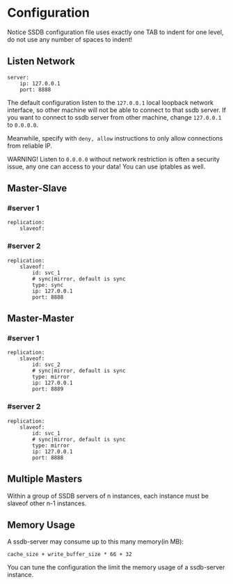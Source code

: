 # Configuration

<div class="alert alert-info">
    <span class="label label-info">Notice</span>
    SSDB configuration file uses exactly one TAB to indent for one level, do not use any number of spaces to indent!
</div>

## Listen Network

    server:
    	ip: 127.0.0.1
    	port: 8888

The default configuration listen to the `127.0.0.1` local loopback network interface, so other machine will not be able to connect to that ssdb server. If you want to connect to ssdb server from other machine, change `127.0.0.1` to `0.0.0.0`.

Meanwhile, specify with `deny, allow` instructions to only allow connections from reliable IP.

<div class="alert alert-danger">
    <span class="label label-danger">WARNING!</span>
    Listen to <code>0.0.0.0</code> without network restriction is often a security issue, any one can access to your data! You can use iptables as well.
</div>

## Master-Slave

### \#server 1

```
replication:
	slaveof:
```

### \#server 2

```
replication:
	slaveof:
		id: svc_1
		# sync|mirror, default is sync
		type: sync
		ip: 127.0.0.1
		port: 8888
```

## Master-Master

### \#server 1

```
replication:
	slaveof:
		id: svc_2
		# sync|mirror, default is sync
		type: mirror
		ip: 127.0.0.1
		port: 8889
```

### \#server 2

```
replication:
	slaveof:
		id: svc_1
		# sync|mirror, default is sync
		type: mirror
		ip: 127.0.0.1
		port: 8888
```

## Multiple Masters

Within a group of SSDB servers of n instances, each instance must be slaveof other n-1 instances.

## Memory Usage

A ssdb-server may consume up to this many memory(in MB):

	cache_size + write_buffer_size * 66 + 32

You can tune the configuration the limit the memory usage of a ssdb-server instance.